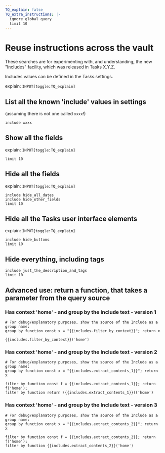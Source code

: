 ```yaml
---
TQ_explain: false
TQ_extra_instructions: |-
  ignore global query
  limit 10
---
```

# Reuse instructions across the vault

These searches are for experimenting with, and understanding, the new "Includes" facility, which was released in Tasks X.Y.Z.

Includes values can be defined in the Tasks settings.

explain: `INPUT[toggle:TQ_explain]`

## List all the known 'include' values in settings

(assuming there is not one called `xxxx`!)

```tasks
include xxxx
```

## Show all the fields

explain: `INPUT[toggle:TQ_explain]`

```tasks
limit 10
```

## Hide all the fields

explain: `INPUT[toggle:TQ_explain]`

```tasks
include hide_all_dates
include hide_other_fields
limit 10
```

## Hide all the Tasks user interface elements

explain: `INPUT[toggle:TQ_explain]`

```tasks
include hide_buttons
limit 10
```

## Hide everything, including tags

```tasks
include just_the_description_and_tags
limit 10
```

## Advanced use: return a function, that takes a parameter from the query source

### Has context 'home' - and group by the Include text - version 1

```tasks
# For debug/explanatory purposes, show the source of the Include as a group name:
group by function const x = "{{includes.filter_by_context}}"; return x

{{includes.filter_by_context}}('home')
```

### Has context 'home' - and group by the Include text - version 2

```tasks
# For debug/explanatory purposes, show the source of the Include as a group name:
group by function const x = "{{includes.extract_contents_1}}"; return x

filter by function const f = {{includes.extract_contents_1}}; return f('home');
filter by function return ({{includes.extract_contents_1}})('home')
```

### Has context 'home' - and group by the Include text - version 3

```tasks
# For debug/explanatory purposes, show the source of the Include as a group name:
group by function const x = "{{includes.extract_contents_2}}"; return x

filter by function const f = {{includes.extract_contents_2}}; return f('home');
filter by function {{includes.extract_contents_2}}('home')
```
